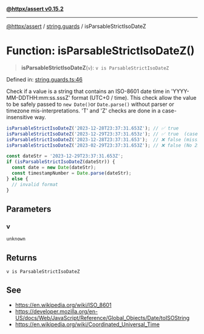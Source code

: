 [**@httpx/assert v0.15.2**](../../README.md)

***

[@httpx/assert](../../README.md) / [string.guards](../README.md) / isParsableStrictIsoDateZ

# Function: isParsableStrictIsoDateZ()

> **isParsableStrictIsoDateZ**(`v`): `v is ParsableStrictIsoDateZ`

Defined in: [string.guards.ts:46](https://github.com/belgattitude/httpx/blob/d975bb2c60098569db690fb567053dfa3514ae29/packages/assert/src/string.guards.ts#L46)

Check if a value is a string that contains an ISO-8601 date time in 'YYYY-MM-DDTHH:mm:ss.sssZ'
format (UTC+0 / time). This check allow the value to be safely passed to `new Date()`or `Date.parse()`
without parser or timezone mis-interpretations. 'T' and 'Z' checks are done in a case-insensitive way.

```typescript
isParsableStrictIsoDateZ('2023-12-28T23:37:31.653Z'); // ✅ true
isParsableStrictIsoDateZ('2023-12-29T23:37:31.653z'); // ✅ true  (case-insensitive works)
isParsableStrictIsoDateZ('2023-12-28T23:37:31.653');  // ❌ false (missing 'Z')
isParsableStrictIsoDateZ('2023-02-29T23:37:31.653Z'); // ❌ false (No 29th february in 2023)

const dateStr = '2023-12-29T23:37:31.653Z';
if (isParsableStrictIsoDateZ(dateStr)) {
  const date = new Date(dateStr);
  const timestampNumber = Date.parse(dateStr);
} else {
  // invalid format
}
```

## Parameters

### v

`unknown`

## Returns

`v is ParsableStrictIsoDateZ`

## See

 - https://en.wikipedia.org/wiki/ISO_8601
 - https://developer.mozilla.org/en-US/docs/Web/JavaScript/Reference/Global_Objects/Date/toISOString
 - https://en.wikipedia.org/wiki/Coordinated_Universal_Time
